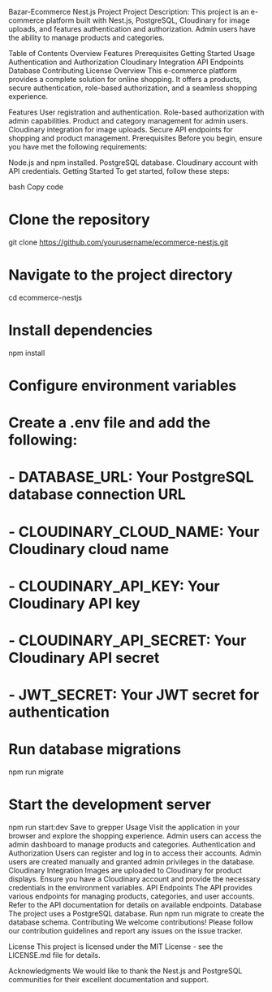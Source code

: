 Bazar-Ecommerce Nest.js Project
Project Description: This project is an e-commerce platform built with Nest.js, PostgreSQL, Cloudinary for image uploads, and features authentication and authorization. Admin users have the ability to manage products and categories.

Table of Contents
Overview
Features
Prerequisites
Getting Started
Usage
Authentication and Authorization
Cloudinary Integration
API Endpoints
Database
Contributing
License
Overview
This e-commerce platform provides a complete solution for online shopping. It offers a products, secure authentication, role-based authorization, and a seamless shopping experience.

Features
User registration and authentication.
Role-based authorization with admin capabilities.
Product and category management for admin users.
Cloudinary integration for image uploads.
Secure API endpoints for shopping and product management.
Prerequisites
Before you begin, ensure you have met the following requirements:

Node.js and npm installed.
PostgreSQL database.
Cloudinary account with API credentials.
Getting Started
To get started, follow these steps:

bash
Copy code
# Clone the repository
git clone https://github.com/yourusername/ecommerce-nestjs.git

# Navigate to the project directory
cd ecommerce-nestjs

# Install dependencies
npm install

# Configure environment variables
# Create a .env file and add the following:
#   - DATABASE_URL: Your PostgreSQL database connection URL
#   - CLOUDINARY_CLOUD_NAME: Your Cloudinary cloud name
#   - CLOUDINARY_API_KEY: Your Cloudinary API key
#   - CLOUDINARY_API_SECRET: Your Cloudinary API secret
#   - JWT_SECRET: Your JWT secret for authentication

# Run database migrations
npm run migrate

# Start the development server
npm run start:dev
Save to grepper
Usage
Visit the application in your browser and explore the shopping experience.
Admin users can access the admin dashboard to manage products and categories.
Authentication and Authorization
Users can register and log in to access their accounts.
Admin users are created manually and granted admin privileges in the database.
Cloudinary Integration
Images are uploaded to Cloudinary for product displays.
Ensure you have a Cloudinary account and provide the necessary credentials in the environment variables.
API Endpoints
The API provides various endpoints for managing products, categories, and user accounts.
Refer to the API documentation for details on available endpoints.
Database
The project uses a PostgreSQL database.
Run npm run migrate to create the database schema.
Contributing
We welcome contributions! Please follow our contribution guidelines and report any issues on the issue tracker.

License
This project is licensed under the MIT License - see the LICENSE.md file for details.

Acknowledgments
We would like to thank the Nest.js and PostgreSQL communities for their excellent documentation and support.

